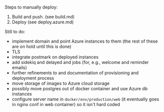 Steps to manually deploy:

1. Build and push. (see build.md)
2. Deploy (see deploy.azure.md)

Still to do:

- implement domain and point Azure instances to them (the rest of these are on hold until this is done)
- TLS 
- integrate postmark on deployed instances
- add sidekiq and delayed and jobs (for, e.g., welcome and reminder emails)
- further refinements to and documentation of provisioning and deployment process
- move storage of images to Azure cloud storage
- possibly move postgres out of docker container and use Azure db instances
- configure server name in `docker/env/production/web` (it eventually goes in nginx conf in web container) so it
 isn't hard coded


 
